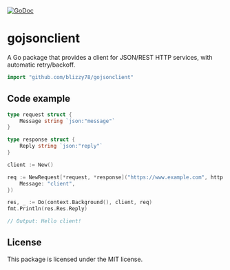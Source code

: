 [![GoDoc](https://pkg.go.dev/badge/github.com/blizzy78/gojsonclient)](https://pkg.go.dev/github.com/blizzy78/gojsonclient)


gojsonclient
============

A Go package that provides a client for JSON/REST HTTP services, with automatic retry/backoff.

```go
import "github.com/blizzy78/gojsonclient"
```


Code example
------------

```go
type request struct {
	Message string `json:"message"`
}

type response struct {
	Reply string `json:"reply"`
}

client := New()

req := NewRequest[*request, *response]("https://www.example.com", http.MethodGet, &request{
	Message: "client",
})

res, _ := Do(context.Background(), client, req)
fmt.Println(res.Res.Reply)

// Output: Hello client!
```


License
-------

This package is licensed under the MIT license.
